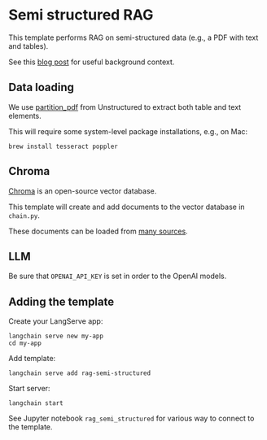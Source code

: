 # Semi structured RAG

This template performs RAG on semi-structured data (e.g., a PDF with text and tables).

See this [blog post](https://langchain-blog.ghost.io/ghost/#/editor/post/652dc74e0633850001e977d4) for useful background context.

## Data loading 

We use [partition_pdf](https://unstructured-io.github.io/unstructured/bricks/partition.html#partition-pdf) from Unstructured to extract both table and text elements.

This will require some system-level package installations, e.g., on Mac:

```
brew install tesseract poppler
```

##  Chroma

[Chroma](https://python.langchain.com/docs/integrations/vectorstores/chroma) is an open-source vector database.

This template will create and add documents to the vector database in `chain.py`.

These documents can be loaded from [many sources](https://python.langchain.com/docs/integrations/document_loaders).

##  LLM

Be sure that `OPENAI_API_KEY` is set in order to the OpenAI models.

## Adding the template

Create your LangServe app:
```
langchain serve new my-app
cd my-app
```

Add template:
```
langchain serve add rag-semi-structured
```

Start server:
```
langchain start
```

See Jupyter notebook `rag_semi_structured` for various way to connect to the template.